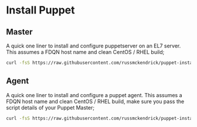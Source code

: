 # Install Puppet

## Master

A quick one liner to install and configure puppetserver on an EL7 server. This assumes a FDQN host name and clean CentOS / RHEL build;

```bash
curl -fsS https://raw.githubusercontent.com/russmckendrick/puppet-install/master/install | bash
```


## Agent

A quick one liner to install and configure a puppet agent. This assumes a FDQN host name and clean CentOS / RHEL build, make sure you pass the script details of your Puppet Master;

```bash
curl -fsS https://raw.githubusercontent.com/russmckendrick/puppet-install/master/agent | bash -s puppet.master.com
```